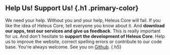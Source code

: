 ## Help Us! Support Us! {.h1 .primary-color}
We need your help. Without you and your help, Heleus Core will fail. If you like
the idea of Heleus Core, tell everyone you know about it. And **download our
apps, test our services and give us feedback**. This is really important for us.
And don't hesitate to **support the development of Heleus Core**. Help us to
improve the website, correct spelling errors or contribute to our code base.
You're always welcome. See you on [Github](/github). {.h5}